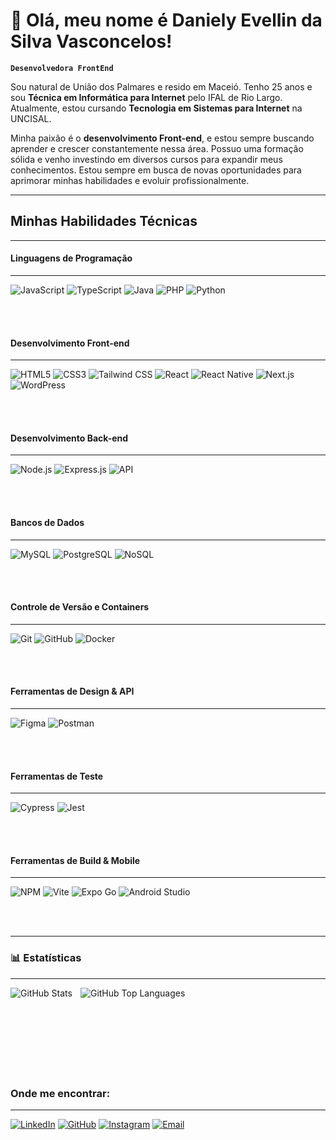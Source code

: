 # 👋 Olá, meu nome é Daniely Evellin da Silva Vasconcelos!

**`Desenvolvedora FrontEnd `**

Sou natural de União dos Palmares e resido em Maceió. Tenho 25 anos e sou **Técnica em Informática para Internet** pelo IFAL de Rio Largo. Atualmente, estou cursando **Tecnologia em Sistemas para Internet** na UNCISAL.

Minha paixão é o **desenvolvimento Front-end**, e estou sempre buscando aprender e crescer constantemente nessa área. Possuo uma formação sólida e venho investindo em diversos cursos para expandir meus conhecimentos. Estou sempre em busca de novas oportunidades para aprimorar minhas habilidades e evoluir profissionalmente.

---

## Minhas Habilidades Técnicas
---

#### Linguagens de Programação
---
![JavaScript](https://img.shields.io/badge/JavaScript-F7DF1E?style=for-the-badge&logo=javascript&logoColor=black)
![TypeScript](https://img.shields.io/badge/TypeScript-007ACC?style=for-the-badge&logo=typescript&logoColor=white)
![Java](https://img.shields.io/badge/Java-007396?style=for-the-badge&logo=java&logoColor=white)
![PHP](https://img.shields.io/badge/PHP-777BB4?style=for-the-badge&logo=php&logoColor=white)
![Python](https://img.shields.io/badge/Python-3776AB?style=for-the-badge&logo=python&logoColor=white)

<br/>
<br/>

#### Desenvolvimento Front-end
---
![HTML5](https://img.shields.io/badge/HTML5-E34F26?style=for-the-badge&logo=html5&logoColor=white)
![CSS3](https://img.shields.io/badge/CSS3-1572B6?style=for-the-badge&logo=css3&logoColor=white)
![Tailwind CSS](https://img.shields.io/badge/Tailwind_CSS-38B2AC?style=for-the-badge&logo=tailwind-css&logoColor=white)
![React](https://img.shields.io/badge/React-61DAFB?style=for-the-badge&logo=react&logoColor=black)
![React Native](https://img.shields.io/badge/React_Native-61DAFB?style=for-the-badge&logo=react-native&logoColor=black)
![Next.js](https://img.shields.io/badge/Next.js-000000?style=for-the-badge&logo=next.js&logoColor=white)
![WordPress](https://img.shields.io/badge/WordPress-21759B?style=for-the-badge&logo=wordpress&logoColor=white)

<br/>
<br/>

#### Desenvolvimento Back-end
---
![Node.js](https://img.shields.io/badge/Node.js-339933?style=for-the-badge&logo=node.js&logoColor=white)
![Express.js](https://img.shields.io/badge/Express.js-000000?style=for-the-badge&logo=express&logoColor=white)
![API](https://img.shields.io/badge/API-black?style=for-the-badge&logo=dot-net&logoColor=white)

<br/>
<br/>

#### Bancos de Dados
---
![MySQL](https://img.shields.io/badge/MySQL-4479A1?style=for-the-badge&logo=mysql&logoColor=white)
![PostgreSQL](https://img.shields.io/badge/PostgreSQL-316192?style=for-the-badge&logo=postgresql&logoColor=white)
![NoSQL](https://img.shields.io/badge/NoSQL-43853D?style=for-the-badge&logo=mongodb&logoColor=white)

<br/>
<br/>

#### Controle de Versão e Containers
---
![Git](https://img.shields.io/badge/Git-F05032?style=for-the-badge&logo=git&logoColor=white)
![GitHub](https://img.shields.io/badge/GitHub-100000?style=for-the-badge&logo=github&logoColor=white)
![Docker](https://img.shields.io/badge/Docker-2496ED?style=for-the-badge&logo=docker&logoColor=white)

<br/>
<br/>

#### Ferramentas de Design & API
---
![Figma](https://img.shields.io/badge/Figma-F24E1E?style=for-the-badge&logo=figma&logoColor=white)
![Postman](https://img.shields.io/badge/Postman-FF6C37?style=for-the-badge&logo=postman&logoColor=white)

<br/>
<br/>

#### Ferramentas de Teste
---
![Cypress](https://img.shields.io/badge/Cypress-17202C?style=for-the-badge&logo=cypress&logoColor=white)
![Jest](https://img.shields.io/badge/Jest-C21325?style=for-the-badge&logo=jest&logoColor=white)

<br/>
<br/>

#### Ferramentas de Build & Mobile
---
![NPM](https://img.shields.io/badge/NPM-CB3837?style=for-the-badge&logo=npm&logoColor=white)
![Vite](https://img.shields.io/badge/Vite-646CFF?style=for-the-badge&logo=vite&logoColor=white)
![Expo Go](https://img.shields.io/badge/Expo_Go-1B1F23?style=for-the-badge&logo=expo&logoColor=white)
![Android Studio](https://img.shields.io/badge/Android_Studio-3DDC84?style=for-the-badge&logo=android-studio&logoColor=white)

<br/>
<br/>

---

### 📊 Estatísticas
---

<p>
  <img
    align="left"
    alt="GitHub Stats"
    style="padding-right: 10px;"
    src="https://github-readme-stats.vercel.app/api?username=DanielyVasconcelos&show_icons=true&theme=tokyonight&include_all_commits=true&locale=pt-br"
  />

  <img
    align="left"
    alt="GitHub Top Languages"
    src="https://github-readme-stats.vercel.app/api/top-langs/?username=DanielyVasconcelos&theme=tokyonight&layout=compact&custom_title=Tecnologias&langs_count=9"
  />
</p>

<br/>
<br/>
<br/>
<br/>
<br/>
<br/>
<br/>
<br/>


### Onde me encontrar:
---

[![LinkedIn](https://img.shields.io/badge/LinkedIn-0077B5?style=for-the-badge&logo=linkedin&logoColor=white)](https://www.linkedin.com/in/daniely-vasconcelos-b86412188/)
[![GitHub](https://img.shields.io/badge/GitHub-100000?style=for-the-badge&logo=github&logoColor=white)](https://github.com/danielyvasconcelos)
[![Instagram](https://img.shields.io/badge/Instagram-E4405F?style=for-the-badge&logo=instagram&logoColor=white)](https://www.instagram.com/danielyvasconcelos_?igsh=bHllN3dzcXFicnVm&utm_source=qr)
[![Email](https://img.shields.io/badge/Email-D14836?style=for-the-badge&logo=gmail&logoColor=white)](mailto:contato.danielyvasconcelos@gmail.com)
